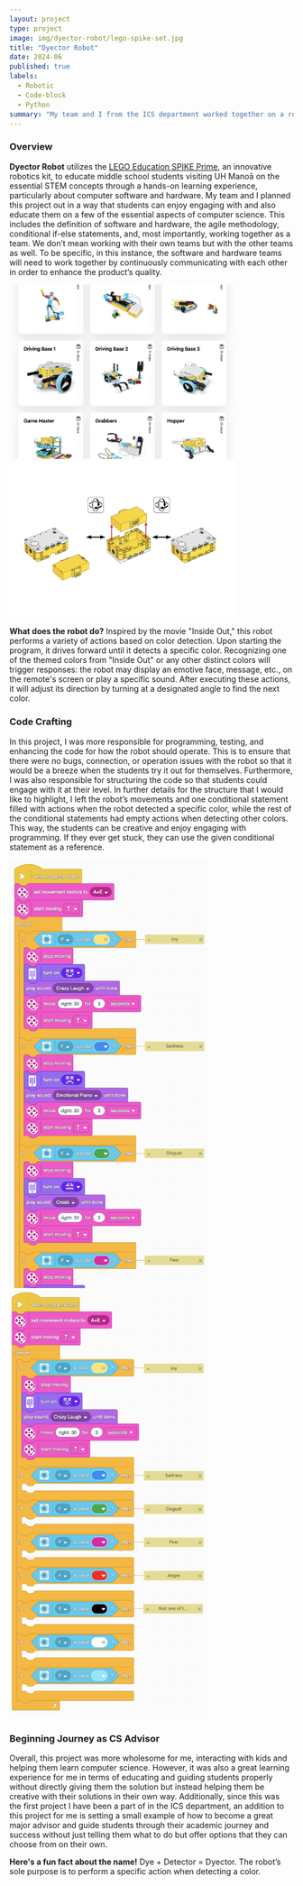 ```yaml
---
layout: project
type: project
image: img/dyector-robot/lego-spike-set.jpg
title: "Dyector Robot"
date: 2024-06
published: true
labels:
  - Robotic
  - Code-block
  - Python
summary: "My team and I from the ICS department worked together on a robotic lego project for middle school students visiting UH Manoā, to engage and learn computer science."
---
```

### Overview
**Dyector Robot** utilizes the [LEGO Education SPIKE Prime](https://spike.legoeducation.com/prime/lobby/), an innovative robotics kit, to educate middle school students visiting UH Manoā on the essential STEM concepts through a hands-on learning experience, particularly about computer software and hardware. My team and I planned this project out in a way that students can enjoy engaging with and also educate them on a few of the essential aspects of computer science. This includes the definition of software and hardware, the agile methodology, conditional if-else statements, and, most importantly, working together as a team. We don’t mean working with their own teams but with the other teams as well. To be specific, in this instance, the software and hardware teams will need to work together by continuously communicating with each other in order to enhance the product’s quality.

<img width="400px" src="../img/dyector-robot/dr-building-instruc.png" class="img-thumbnail" >
<img width="400px" src="../img/dyector-robot/dr-instruc.png" class="img-thumbnail" >

**What does the robot do?** Inspired by the movie "Inside Out," this robot performs a variety of actions based on color detection. Upon starting the program, it drives forward until it detects a specific color. Recognizing one of the themed colors from "Inside Out" or any other distinct colors will trigger responses: the robot may display an emotive face, message, etc., on the remote's screen or play a specific sound. After executing these actions, it will adjust its direction by turning at a designated angle to find the next color.

### Code Crafting
In this project, I was more responsible for programming, testing, and enhancing the code for how the robot should operate. This is to ensure that there were no bugs, connection, or operation issues with the robot so that it would be a breeze when the students try it out for themselves. Furthermore, I was also responsible for structuring the code so that students could engage with it at their level. In further details for the structure that I would like to highlight, I left the robot’s movements and one conditional statement filled with actions when the robot detected a specific color, while the rest of the conditional statements had empty actions when detecting other colors. This way, the students can be creative and enjoy engaging with programming. If they ever get stuck, they can use the given conditional statement as a reference.

<img width="350px" src="../img/dyector-robot/dr-my-view.png" class="img-thumbnail" >
<img width="350px" src="../img/dyector-robot/dr-students-view.png" class="img-thumbnail" >

### Beginning Journey as CS Advisor
Overall, this project was more wholesome for me, interacting with kids and helping them learn computer science. However, it was also a great learning experience for me in terms of educating and guiding students properly without directly giving them the solution but instead helping them be creative with their solutions in their own way. Additionally, since this was the first project I have been a part of in the ICS department, an addition to this project for me is setting a small example of how to become a great major advisor and guide students through their academic journey and success without just telling them what to do but offer options that they can choose from on their own.

**Here's a fun fact about the name!** Dye + Detector = Dyector. The robot’s sole purpose is to perform a specific action when detecting a color. 

